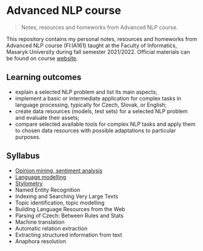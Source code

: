 # Advanced NLP course

> Notes, resources and homeworks from Advanced NLP course.

This repository contains my personal notes, resources and homeworks from Advanced NLP course (FI:IA161) taught at the Faculty of Informatics, Masaryk University during fall semester 2021/2022. Official materials can be found on course [website](https://nlp.fi.muni.cz/en/AdvancedNlpCourse).

## Learning outcomes

 - explain a selected NLP problem and list its main aspects;
 - implement a basic or intermediate application for complex tasks in language processing, typically for Czech, Slovak, or English;
 - create data resources (models, test sets) for a selected NLP problem and evaluate their assets;
 - compare selected available tools for complex NLP tasks and apply them to chosen data resources with possible adaptations to particular purposes.

## Syllabus

 - [Opinion mining, sentiment analysis](https://github.com/katarinagresova/ia161/tree/main/Opinion_mining_Sentiment_analysis) 
 - [Language modelling](https://github.com/katarinagresova/ia161/tree/main/Language_modeling)
 - [Stylometry](https://github.com/katarinagresova/ia161/tree/main/Stylometry)
 - Named Entity Recognition
 - Indexing and Searching Very Large Texts
 - Topic identification, topic modelling
 - Building Language Resources from the Web
 - Parsing of Czech: Between Rules and Stats
 - Machine translation
 - Automatic relation extraction
 - Extracting structured information from text
 - Anaphora resolution
